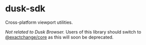 # dusk-sdk
Cross-platform viewport utilities. 

*Not related to Dusk Browser.* Users of this library should switch to [@exactchange/core](https://github.com/exactchange) as this will soon be deprecated.
